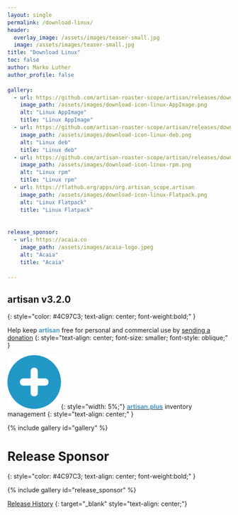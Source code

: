 ```yaml
---
layout: single
permalink: /download-linux/
header:
  overlay_image: /assets/images/teaser-small.jpg
  image: /assets/images/teaser-small.jpg
title: "Download Linux"
toc: false
author: Marko Luther
author_profile: false

gallery:
  - url: https://github.com/artisan-roaster-scope/artisan/releases/download/v3.2.0/artisan-linux-3.2.0.AppImage
    image_path: /assets/images/download-icon-linux-AppImage.png
    alt: "Linux AppImage"
    title: "Linux AppImage"
  - url: https://github.com/artisan-roaster-scope/artisan/releases/download/v3.2.0/artisan-linux-3.2.0.deb
    image_path: /assets/images/download-icon-linux-deb.png
    alt: "Linux deb"
    title: "Linux deb"
  - url: https://github.com/artisan-roaster-scope/artisan/releases/download/v3.2.0/artisan-linux-3.2.0.rpm
    image_path: /assets/images/download-icon-linux-rpm.png
    alt: "Linux rpm"
    title: "Linux rpm"
  - url: https://flathub.org/apps/org.artisan_scope.artisan
    image_path: /assets/images/download-icon-linux-Flatpack.png
    alt: "Linux Flatpack"
    title: "Linux Flatpack"


release_sponsor:
  - url: https://acaia.co
    image_path: /assets/images/acaia-logo.jpeg
    alt: "Acaia"
    title: "Acaia"

---
```


## **artisan v3.2.0**
{: style="color: #4C97C3; text-align: center; font-weight:bold;" }

Help keep **<span style="color: #4C97C3;">artisan</span>** free for personal and commercial use by [sending a donation](/donate)
{: style="text-align: center; font-size: smaller; font-style: oblique;" }

![image](/assets/images/artisan-plus-logo.svg){: style="width: 5%;"} [<span style="color: #4C97C3;font-weight:bold;">artisan.plus</span>](https://artisan.plus) inventory management
{: style="text-align: center;" }

{% include gallery id="gallery" %}


# **Release Sponsor**
{: style="color: #4C97C3; text-align: center; font-weight:bold;" }

{% include gallery id="release_sponsor" %}

[Release History](https://github.com/artisan-roaster-scope/artisan/blob/master/wiki/ReleaseHistory.md)
{: target="_blank" style="text-align: center;"}